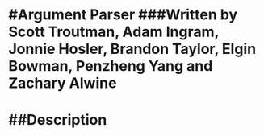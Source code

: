 #Argument Parser
###Written by Scott Troutman, Adam Ingram, Jonnie Hosler, Brandon Taylor, Elgin Bowman, Penzheng Yang and Zachary Alwine
===========
##Description
===========
